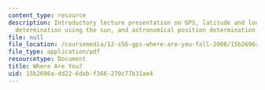 ```yaml
---
content_type: resource
description: Introductory lecture presentation on GPS, latitude and longitude, astronomical
  determination using the sun, and astronomical position determination.
file: null
file_location: /coursemedia/12-s56-gps-where-are-you-fall-2008/15b2696add226dabf366270c77b31ae4_sem01.pdf
file_type: application/pdf
resourcetype: Document
title: Where Are You?
uid: 15b2696a-dd22-6dab-f366-270c77b31ae4
---
```

